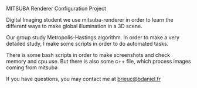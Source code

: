 MITSUBA Renderer Configuration Project

Digital Imaging student we use mitsuba-renderer in order to learn the different ways to make global illumination in a 3D scene.

Our group study Metropolis-Hastings algorithm. In order to make a very detailed study, I make some scripts in order to do automated tasks.

There is some bash scripts in order to make screenshots and check memory and cpu use. But there is also some c++ file, which process images coming from mitsuba

If you have questions, you may contact me at brieuc@bdaniel.fr
